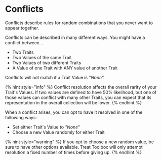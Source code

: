# Conflicts

Conflicts describe rules for random combinations that you never want to appear together.

Conflicts can be described in many different ways. You might have a conflict between...

* Two Traits
* Two Values of the same Trait
* Two Values of two different Traits
* A Value of one Trait with ANY value of another Trait

Conflicts will not match if a Trait Value is _"None"._

{% hint style="info" %}
Conflict resolution affects the overall rarity of your Trait's Values. If two values are defined to have 50% likelihood, but one of those values can conflict with many other Traits, you can expect that its representation in the overall collection will be lower.
{% endhint %}

When a conflict arises, you can opt to have it resolved in one of the following ways:

* Set either Trait's Value to _"None"_
* Choose a new Value randomly for either Trait

{% hint style="warning" %}
If you opt to choose a new random value, be sure to have other options available. Treat Toolbox will only attempt resolution a fixed number of times before giving up.
{% endhint %}
